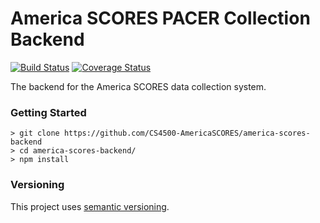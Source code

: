 # America SCORES PACER Collection Backend
[![Build Status](https://travis-ci.org/CS4500-AmericaSCORES/america-scores-backend.svg?branch=master)](https://travis-ci.org/CS4500-AmericaSCORES/america-scores-backend)
[![Coverage Status](https://coveralls.io/repos/github/CS4500-AmericaSCORES/america-scores-backend/badge.svg)](https://coveralls.io/github/CS4500-AmericaSCORES/america-scores-backend)

The backend for the America SCORES data collection system.

### Getting Started
~~~~
> git clone https://github.com/CS4500-AmericaSCORES/america-scores-backend
> cd america-scores-backend/
> npm install
~~~~

### Versioning
This project uses [semantic versioning](http://semver.org/).
